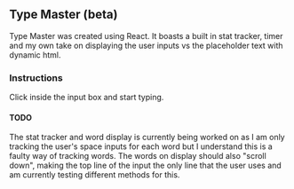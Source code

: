 ## Type Master (beta)
Type Master was created using React. It boasts a built in stat tracker, timer and my own take on displaying the user inputs vs the placeholder text with dynamic html. 

### Instructions
Click inside the input box and start typing.

#### TODO
The stat tracker and word display is currently being worked on as I am only tracking the user's space inputs for each word but I understand this is a faulty way of tracking words. The words on display should also "scroll down", making the top line of the input the only line that the user uses and am currently testing different methods for this.
